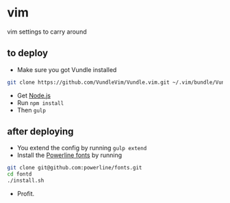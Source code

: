 # vim
vim settings to carry around

## to deploy
- Make sure you got Vundle installed
```bash
git clone https://github.com/VundleVim/Vundle.vim.git ~/.vim/bundle/Vundle.vim
```
- Get [Node.js][1]
- Run `npm install`
- Then `gulp`

## after deploying
- You extend the config by running `gulp extend`
- Install the [Powerline fonts][2] by running
```bash
git clone git@github.com:powerline/fonts.git
cd fontd
./install.sh
```
- Profit.

[1]: https://nodejs.org
[2]: https://powerline.readthedocs.io/en/master/installation/osx.html#vim-installation
